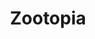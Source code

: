 ---
title: "Zootopia"
year: 2016
rating: 4
stars: "★★★★"
rewatched: false
permalink: "zootopia"
watched_on: 2016-05-21
---